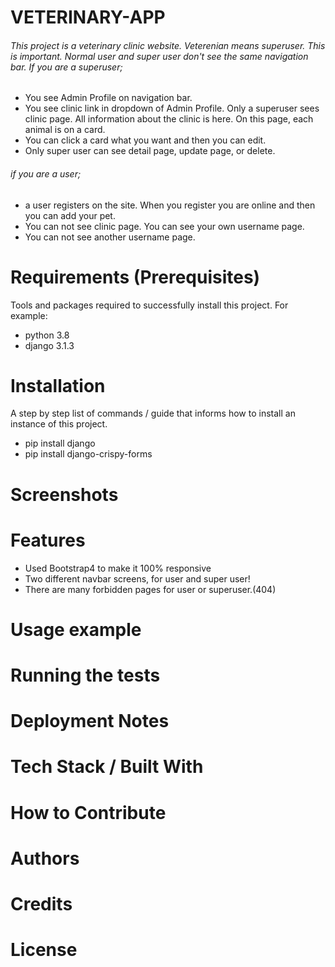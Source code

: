 # VETERINARY-APP
###### This project is a veterinary clinic website. Veterenian means superuser. This is important. Normal user and super user don't see the same navigation bar. If you are a superuser; 
* You see Admin Profile on navigation bar. 
* You see clinic link in dropdown of Admin Profile. Only a superuser sees clinic page. All information about the clinic is here. On this page, each animal is on a card.
* You can click a card what you want and then you can edit.
* Only super user can see detail page, update page, or delete.
###### if you are a user;
* a user registers on the site. When you register you are online and then you can add your pet.
* You can not see clinic page. You can see your own username page. 
* You can not see another username page.

# Requirements (Prerequisites)
Tools and packages required to successfully install this project. For example:
* python 3.8
* django 3.1.3

# Installation
A step by step list of commands / guide that informs how to install an instance of this project.
* pip install django
* pip install django-crispy-forms


# Screenshots

# Features
* Used Bootstrap4 to make it 100% responsive
* Two different navbar screens, for user and super user!
* There are many forbidden pages for user or superuser.(404)

# Usage example

# Running the tests

# Deployment Notes

# Tech Stack / Built With

# How to Contribute

# Authors

# Credits

# License
